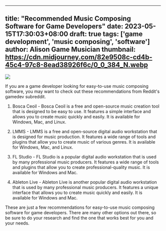 
---
title: "Recommended Music Composing Software for Game Developers"
date: 2023-05-15T17:30:03+08:00
draft: true
tags: ['game development', 'music composing', 'software']
author: Alison Game Musician
thumbnail: https://cdn.midjourney.com/82e9508c-cd4b-45c4-97c8-8ead38926f6c/0_0_384_N.webp
---

![](https://cdn.midjourney.com/82e9508c-cd4b-45c4-97c8-8ead38926f6c/0_0.webp)



If you are a game developer looking for easy-to-use music composing software, you may want to check out these recommendations from Reddit's gamedev subreddit.

1. Bosca Ceoil - Bosca Ceoil is a free and open-source music creation tool that is designed to be easy to use. It features a simple interface and allows you to create music quickly and easily. It is available for Windows, Mac, and Linux.

2. LMMS - LMMS is a free and open-source digital audio workstation that is designed for music production. It features a wide range of tools and plugins that allow you to create music of various genres. It is available for Windows, Mac, and Linux.

3. FL Studio - FL Studio is a popular digital audio workstation that is used by many professional music producers. It features a wide range of tools and plugins that allow you to create professional-quality music. It is available for Windows and Mac.

4. Ableton Live - Ableton Live is another popular digital audio workstation that is used by many professional music producers. It features a unique interface that allows you to create music quickly and easily. It is available for Windows and Mac.

These are just a few recommendations for easy-to-use music composing software for game developers. There are many other options out there, so be sure to do your research and find the one that works best for you and your needs.
            


        